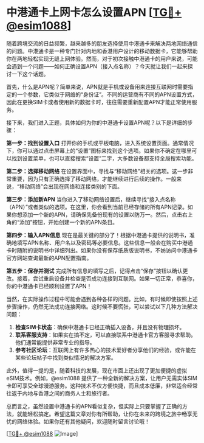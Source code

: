 # 中港通卡上网卡怎么设置APN [[TG💪+ @esim1088](https://t.me/s/esim1088)]

随着跨境交流的日益频繁，越来越多的朋友选择使用中港通卡来解决两地网络通信的问题。中港通卡是一种专门针对内地和香港用户设计的移动数据卡，它能够帮助你在两地轻松实现无缝上网体验。然而，对于初次接触中港通卡的用户来说，可能会遇到一个问题——如何正确设置APN（接入点名称）？今天就让我们一起来探讨一下这个话题。

首先，什么是APN呢？简单来说，APN就是手机或设备用来连接互联网时需要指定的一个参数，它类似于网络的“身份证”。不同的运营商有不同的APN设置方式，因此在更换SIM卡或者使用新的数据卡时，往往需要重新配置APN才能正常使用服务。

接下来，我们进入正题，具体如何为你的中港通卡设置APN呢？以下是详细的步骤：

**第一步：找到设置入口**
打开你的手机或平板电脑，进入系统设置页面。通常情况下，你可以通过点击屏幕上的“设置”图标来找到这个选项。如果你不确定在哪里可以找到设置菜单，也可以直接搜索“设置”二字，大多数设备都支持全局搜索功能。

**第二步：选择移动网络**
在设置界面中，寻找与“移动网络”相关的选项。这一步非常重要，因为只有正确选择了移动网络，才能继续进行后续的操作。一般来说，“移动网络”会出现在网络和连接类别的下面。

**第三步：添加新APN**
当你进入了移动网络设置后，继续寻找“接入点名称（APN）”或者类似的选项。在这里，你会看到当前已经存储的所有APN记录。如果你想添加一个新的APN，请确保先备份现有的设置以防万一。然后，点击右上角的“添加”按钮，开始创建一个新的APN条目。

**第四步：输入APN信息**
现在是最关键的部分了！根据中港通卡提供的说明书，准确地填写APN名称、用户名以及密码等必要信息。这些信息一般会在购买中港通卡时随附的说明书中详细列出。如果你没有保存纸质版说明书，不妨访问中港通卡官方网站查询最新的APN配置指南。

**第五步：保存并测试**
完成所有信息的填写之后，记得点击“保存”按钮以确认更改。接着，尝试重启设备并检查是否成功连接到互联网。如果一切正常，恭喜你，你的中港通卡已经顺利设置了APN！

当然，在实际操作过程中可能会遇到各种各样的问题。比如，有时候即使按照上述步骤操作，仍然无法成功连接网络。这时候不要慌张，可以尝试以下几种方法解决问题：

1. **检查SIM卡状态**：确保中港通卡已经正确插入设备，并且没有物理损坏。
2. **联系客服支持**：如果实在搞不定，可以直接联系中港通卡官方客服寻求帮助。他们通常能提供非常专业的指导。
3. **参考社区论坛**：互联网上有许多热心的技术爱好者分享他们的经验，或许能在某些论坛帖子中找到类似情况的解决方案。

此外，值得一提的是，随着科技的发展，现在市面上还出现了更加便捷的虚拟eSIM技术。例如，@esim1088 提供了一种全新的解决方案，让用户无需实体SIM卡即可享受全球漫游服务。这种技术不仅方便快捷，而且成本低廉，非常适合经常往返于内地与香港之间的商务人士和旅行者。

总而言之，虽然设置中港通卡的APN看似复杂，但实际上只要掌握了正确的方法，就能轻松搞定。希望这篇文章对你有所帮助，让你在未来的跨境之旅中畅享无忧的网络体验。如果你还有其他疑问，欢迎随时留言讨论哦！

[[TG💪+ @esim1088](https://t.me/s/esim1088) ![Image](https://i.postimg.cc/4NQfJmqS/Snipaste-2025-05-13-00-14-12.png)]